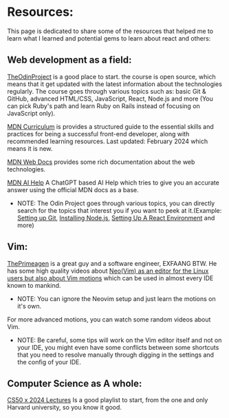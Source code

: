 # Resources:
This page is dedicated to share some of the resources that helped me to learn what I learned and potential gems to learn about react and others:

## Web development as a field:
[TheOdinProject](https://www.theodinproject.com/) is a good place to start.
the course is open source, which means that it get updated with the latest information about the technologies regularly.
The course goes through various topics such as: basic Git & GitHub, advanced HTML/CSS, JavaScript, React, Node.js and more (You can pick Ruby's path and learn Ruby on Rails instead of focusing on JavaScript only).

[MDN Curriculum](https://developer.mozilla.org/en-US/curriculum/) is provides a structured guide to the essential skills and practices for being a successful front-end developer, along with recommended learning resources.
Last updated: February 2024 which means it is new.

[MDN Web Docs](https://developer.mozilla.org/en-US/docs/Learn) provides some rich documentation about the web technologies.

[MDN AI Help](https://developer.mozilla.org/en-US/plus/ai-help) A ChatGPT based AI Help which tries to give you an accurate answer using the official MDN docs as a base.

- NOTE: The Odin Project goes through various topics, you can directly search for the topics that interest you if you want to peek at it.(Example: [Setting up Git](https://www.theodinproject.com/lessons/foundations-setting-up-git), [Installing Node.js](https://www.theodinproject.com/lessons/foundations-installing-node-js), [Setting Up A React Environment](https://www.theodinproject.com/lessons/node-path-react-new-setting-up-a-react-environment) and more)

## Vim:
[ThePrimeagen](https://www.youtube.com/@ThePrimeagen) is a great guy and a software engineer, EXFAANG BTW.
He has some high quality videos about [Neo(Vim) as an editor for the Linux users but also about Vim motions](https://www.youtube.com/watch?v=X6AR2RMB5tE&list=PLm323Lc7iSW_wuxqmKx_xxNtJC_hJbQ7R) which can be used in almost every IDE known to mankind.
- NOTE: You can ignore the Neovim setup and just learn the motions on it's own.

For more advanced motions, you can watch some random videos about Vim.
- NOTE: Be careful, some tips will work on the Vim editor itself and not on your IDE, you might even have some conflicts between some shortcuts that you need to resolve manually through digging in the settings and the config of your IDE.
## Computer Science as A whole:
[CS50 x 2024 Lectures](https://www.youtube.com/playlist?list=PLhQjrBD2T381WAHyx1pq-sBfykqMBI7V4) Is a good playlist to start, from the one and only Harvard university, so you know it good.


